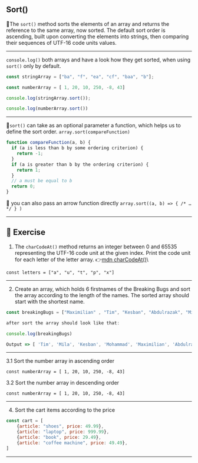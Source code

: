 ## Sort()

:large_blue_circle:The `sort()` method sorts the elements of an array and returns the reference to the same array, now sorted. The default sort order is ascending, built upon converting the elements into strings, then comparing their sequences of UTF-16 code units values.

---
`console.log()` both arrays and have a look how they get sorted, when using `sort()` only by default.

```javascript
const stringArray = ["ba", "f", "ea", "cf", "baa", "b"];

const numberArray = [ 1, 20, 10, 250, -8, 43]

console.log(stringArray.sort());

console.log(numberArray.sort())
```
---
:large_blue_circle:`sort()` can take as an optional parameter a function, which helps us to define the sort order. `array.sort(compareFunction)`

```javascript
function compareFunction(a, b) {
  if (a is less than b by some ordering criterion) {
    return -1;
  }
  if (a is greater than b by the ordering criterion) {
    return 1;
  }
  // a must be equal to b
  return 0;
}
```

:large_blue_circle: you can also pass an arrow function directly `array.sort((a, b) => { /* … */ } )`

-----
## :cartwheeling: Exercise

1. The `charCodeAt()` method returns an integer between 0 and 65535 representing the UTF-16 code unit at the given index. Print the code unit for each letter of the letter array. :point_right:[mdn charCodeAt()]([https://hacks.mozilla.org/2015/05/es6-in-depth-destructuring/](https://developer.mozilla.org/en-US/docs/Web/JavaScript/Reference/Global_Objects/String/charCodeAt))\

`const letters = ["a", "u", "t", "p", "x"]`

---

2. Create an array, which holds 6 firstnames of the Breaking Bugs and sort the array according to the length of the names. 
The sorted array should start with the shortest name.

```javascript
const breakingBugs = ["Maximilian" , "Tim", "Kesban", "Abdulrazak", "Mila", "Mohammad"]

after sort the array should look like that:

console.log(breakingBugs)

Output => [ 'Tim', 'Mila', 'Kesban', 'Mohammad', 'Maximilian', 'Abdulrazak' ] 

```
---
3.1 Sort the number array in ascending order
```
const numberArray = [ 1, 20, 10, 250, -8, 43]
```
3.2 Sort the number array in descending order
```
const numberArray = [ 1, 20, 10, 250, -8, 43]
```
---
4. Sort the cart items according to the price

```javascript
const cart = [
    {article: "shoes", price: 49.99},
    {article: "laptop", price: 999.99},
    {article: "book", price: 29.49},
    {article: "coffee machine", price: 49.49},
]
```
---

    
